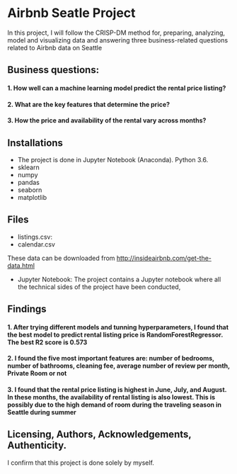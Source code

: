 # Airbnb Seatle Project
In this project, I will follow the CRISP-DM method for, preparing, analyzing, model and visualizing data and answering three business-related questions related to Airbnb data on Seattle 

## Business questions:

#### 1. How well can a machine learning model predict the rental price listing? 
#### 2.  What are the key features that determine the price? 
#### 3. How the price and availability of the rental vary across months? 

## Installations
* The project is done in Jupyter Notebook (Anaconda). Python 3.6.
* sklearn
* numpy
* pandas 
* seaborn
* matplotlib

## Files
* listings.csv:
* calendar.csv

These data can be downloaded from http://insideairbnb.com/get-the-data.html
* Jupyter Notebook: The project contains a Jupyter notebook where all the technical sides of the project have been conducted,


## Findings 

#### 1.  After trying different models and tunning hyperparameters, I found that the best model to predict rental listing price is RandomForestRegressor. The best R2 score is 0.573 
#### 2. I found the five most important features are: number of bedrooms, number of bathrooms, cleaning fee, average number of review per month, Private Room or not
#### 3. I found that the rental price listing is highest in June, July, and August. In these months, the availability of rental listing is also lowest. This is possibly due to the high demand of room during the traveling season in Seattle during summer 


## Licensing, Authors, Acknowledgements, Authenticity. 
I confirm that this project is done solely by myself.
